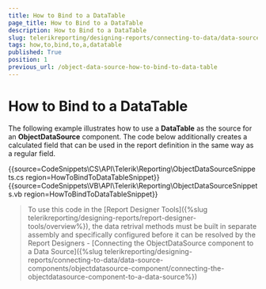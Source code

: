 ```yaml
---
title: How to Bind to a DataTable
page_title: How to Bind to a DataTable 
description: How to Bind to a DataTable
slug: telerikreporting/designing-reports/connecting-to-data/data-source-components/objectdatasource-component/how-to/how-to-bind-to-a-datatable
tags: how,to,bind,to,a,datatable
published: True
position: 1
previous_url: /object-data-source-how-to-bind-to-data-table
---
```


# How to Bind to a DataTable



The following example illustrates how to use a __DataTable__ as the        source for an __ObjectDataSource__ component. The code below additionally        creates a calculated field that can be used in the report definition in        the same way as a regular field.

{{source=CodeSnippets\CS\API\Telerik\Reporting\ObjectDataSourceSnippets.cs region=HowToBindToDataTableSnippet}}
{{source=CodeSnippets\VB\API\Telerik\Reporting\ObjectDataSourceSnippets.vb region=HowToBindToDataTableSnippet}}

> To use this code in the [Report Designer Tools]({%slug telerikreporting/designing-reports/report-designer-tools/overview%}), the data retrival methods must be built in separate assembly and specifically configured before it can be resolved by the Report Designers - [Connecting the ObjectDataSource component to a Data Source]({%slug telerikreporting/designing-reports/connecting-to-data/data-source-components/objectdatasource-component/connecting-the-objectdatasource-component-to-a-data-source%})
